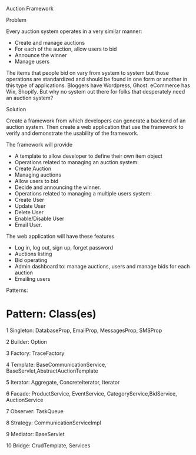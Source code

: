Auction Framework


Problem

Every auction system operates in a very similar manner:
+ Create and manage auctions
+ For each of the auction, allow users to bid
+ Announce the winner
+ Manage users

The items that people bid on vary from system to system but those operations are standardized
and should be found in one form or another in this type of applications.
Bloggers have Wordpress, Ghost. eCommerce has Wix, Shopify. But why no system out there
for folks that desperately need an auction system?

Solution

Create a framework from which developers can generate a backend of an auction system.
Then create a web application that use the framework to verify and demonstrate the usability of
the framework.

The framework will provide
+ A template to allow developer to define their own item object
+ Operations related to managing an auction system:
+ Create Auction
+ Managing auctions
+ Allow users to bid
+ Decide and announcing the winner.
+ Operations related to managing a multiple users system:
+ Create User
+ Update User
+ Delete User
+ Enable/Disable User
+ Email User.

The web application will have these features

+ Log in, log out, sign up, forget password
+ Auctions listing
+ Bid operating
+ Admin dashboard to: manage auctions, users and manage bids for each auction
+ Emailing users



Patterns:

# Pattern:                       Class(es) 
1 Singleton:                     DatabaseProp, EmailProp, MessagesProp, SMSProp

2 Builder:                       Option

3 Factory:                      TraceFactory

4 Template:                      BaseCommunicationService, BaseServlet,AbstractAuctionTemplate

5 Iterator:                      Aggregate, ConcreteIterator, Iterator

6 Facade:                        ProductService, EventService, CategoryService,BidService, AuctionService

7 Observer:                     TaskQueue

8 Strategy:                      CommunicationServiceImpl

9 Mediator:                      BaseServlet

10 Bridge:                       CrudTemplate, Services
